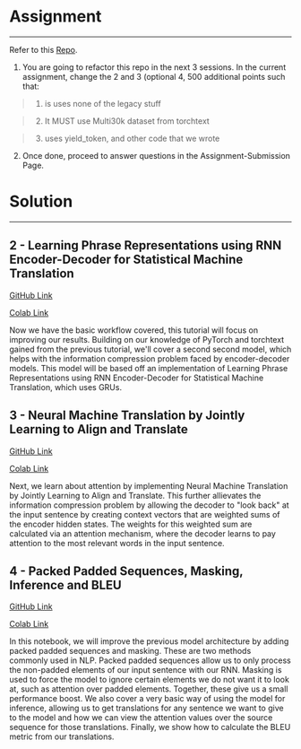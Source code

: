 # Assignment
---

Refer to this [Repo](https://github.com/bentrevett/pytorch-seq2seq). 

1) You are going to refactor this repo in the next 3 sessions. In the current assignment, change the 2 and 3 (optional 4, 500 additional points such that:

> 1) is uses none of the legacy stuff

> 2) It MUST use Multi30k dataset from torchtext 

> 3) uses yield_token, and other code that we wrote

2) Once done, proceed to answer questions in the Assignment-Submission Page. 

# Solution
---

## 2 - Learning Phrase Representations using RNN Encoder-Decoder for Statistical Machine Translation 

[GitHub Link]()

[Colab Link]()

Now we have the basic workflow covered, this tutorial will focus on improving our results. Building on our knowledge of PyTorch and torchtext gained from the previous tutorial, we'll cover a second second model, which helps with the information compression problem faced by encoder-decoder models. This model will be based off an implementation of Learning Phrase Representations using RNN Encoder-Decoder for Statistical Machine Translation, which uses GRUs.

## 3 - Neural Machine Translation by Jointly Learning to Align and Translate 

[GitHub Link]()

[Colab Link]()

Next, we learn about attention by implementing Neural Machine Translation by Jointly Learning to Align and Translate. This further allievates the information compression problem by allowing the decoder to "look back" at the input sentence by creating context vectors that are weighted sums of the encoder hidden states. The weights for this weighted sum are calculated via an attention mechanism, where the decoder learns to pay attention to the most relevant words in the input sentence.

## 4 - Packed Padded Sequences, Masking, Inference and BLEU

[GitHub Link]()

[Colab Link]()

In this notebook, we will improve the previous model architecture by adding packed padded sequences and masking. These are two methods commonly used in NLP. Packed padded sequences allow us to only process the non-padded elements of our input sentence with our RNN. Masking is used to force the model to ignore certain elements we do not want it to look at, such as attention over padded elements. Together, these give us a small performance boost. We also cover a very basic way of using the model for inference, allowing us to get translations for any sentence we want to give to the model and how we can view the attention values over the source sequence for those translations. Finally, we show how to calculate the BLEU metric from our translations.

